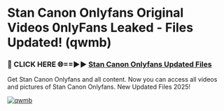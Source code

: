 # Stan Canon Onlyfans Original Videos 0nlyFans Leaked - Files Updated! (qwmb)

<h3>🔴 CLICK HERE 🌐==►► <a href="https://tinyurl.com/x26r9saj" rel="nofollow">Stan Canon Onlyfans Updated Files</a></h3>

Get Stan Canon Onlyfans and all content. Now you can access all videos and pictures of Stan Canon Onlyfans. New Updated Files 2025!

[![qwmb](https://i.imgur.com/LkgZPqh.gif)](https://tinyurl.com/x26r9saj)
